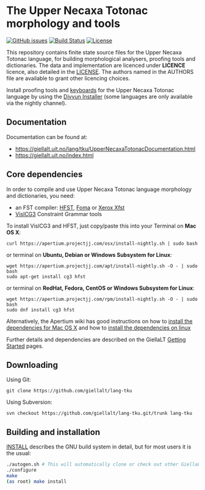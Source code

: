 The Upper Necaxa Totonac morphology and tools
==========================================

[![GitHub issues](https://img.shields.io/github/issues-raw/giellalt/lang-tku)](https://github.com/giellalt/lang-tku/issues)
[![Build Status](https://github.com/giellalt/lang-tku/workflows/Speller%20CI+CD/badge.svg)](https://github.com/giellalt/lang-tku/actions)
[![License](https://img.shields.io/github/license/giellalt/lang-tku)](https://raw.githubusercontent.com/giellalt/lang-tku/main/LICENSE)

This repository contains finite state source files for the Upper Necaxa Totonac language,
for building morphological analysers, proofing tools
and dictionaries. The data and implementation are licenced under __LICENCE__
licence, also detailed in the
[LICENSE](https://github.com/giellalt/lang-tku/blob/main/LICENSE). The
authors named in the AUTHORS file are available to grant other licencing
choices.

Install proofing tools and [keyboards](https://github.com/giellalt/keyboard-tku)
for the Upper Necaxa Totonac language by using the [Divvun Installer](http://divvun.no)
(some languages are only available via the nightly channel).

Documentation
-------------

Documentation can be found at:

-   <https://giellalt.uit.no/lang/tku/UpperNecaxaTotonacDocumentation.html>
-   <https://giellalt.uit.no/index.html>

Core dependencies
-----------------

In order to compile and use Upper Necaxa Totonac language morphology and
dictionaries, you need:

- an FST compiler: [HFST](https://github.com/hfst/hfst), [Foma](https://github.com/mhulden/foma) or [Xerox Xfst](https://web.stanford.edu/~laurik/fsmbook/home.html)
- [VislCG3](https://visl.sdu.dk/svn/visl/tools/vislcg3/trunk) Constraint Grammar tools

To install VislCG3 and HFST, just copy/paste this into your Terminal on **Mac OS X**:

```
curl https://apertium.projectjj.com/osx/install-nightly.sh | sudo bash
```

or terminal on **Ubuntu, Debian or Windows Subsystem for Linux**:

```
wget https://apertium.projectjj.com/apt/install-nightly.sh -O - | sudo bash
sudo apt-get install cg3 hfst
```

or terminal on **RedHat, Fedora, CentOS or Windows Subsystem for Linux**:

```
wget https://apertium.projectjj.com/rpm/install-nightly.sh -O - | sudo bash
sudo dnf install cg3 hfst
```

Alternatively, the Apertium wiki has good instructions on how to [install the dependencies for Mac
OS X](https://wiki.apertium.org/wiki/Apertium_on_Mac_OS_X) and how to [install
the dependencies on
linux](https://wiki.apertium.org/wiki/Installation_of_grammar_libraries)

Further details and dependencies are described on the GiellaLT [Getting Started](https://giellalt.uit.no/infra/GettingStarted.html) pages.

Downloading
-----------

Using Git:
```
git clone https://github.com/giellalt/lang-tku
```

Using Subversion:
```
svn checkout https://github.com/giellalt/lang-tku.git/trunk lang-tku
```

Building and installation
-------------------------

[INSTALL](https://github.com/giellalt/lang-tku/blob/main/INSTALL)
describes the GNU build system in detail, but for most users it is the usual:

```sh
./autogen.sh # This will automatically clone or check out other GiellaLT dependencies
./configure
make
(as root) make install
```
